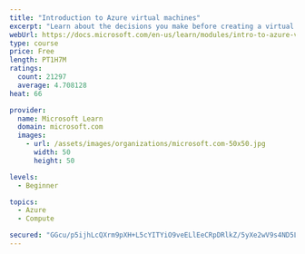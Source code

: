 ```yaml
---
title: "Introduction to Azure virtual machines"
excerpt: "Learn about the decisions you make before creating a virtual machine, the options to create and manage the VM, and the extensions and services you use to manage your VM."
webUrl: https://docs.microsoft.com/en-us/learn/modules/intro-to-azure-virtual-machines/
type: course
price: Free
length: PT1H7M
ratings:
  count: 21297
  average: 4.708128
heat: 66

provider:
  name: Microsoft Learn
  domain: microsoft.com
  images:
    - url: /assets/images/organizations/microsoft.com-50x50.jpg
      width: 50
      height: 50

levels:
  - Beginner

topics:
  - Azure
  - Compute

secured: "GGcu/p5ijhLcQXrm9pXH+L5cYITYiO9veELlEeCRpDRlkZ/5yXe2wV9s4ND5LQ/tKxd7N873+KlvQYQc8kcXq2K4DuUw0//+EEIFV9BhYrQ8Auqy8kxPZm3A9NJn4qW0B75Uflr54hxABJG8d9Qv0TIsFecpDKOFkAs/otZ64QBBSu29Ov6wjSmjxyLlhwjp6c0nshS9PrroaQmkZwnpKjET82+6VI7V3beubM107Of3jWv0iB1oltScWnE6+/W34tvzsPL12n3pPeiIE6xud9De/0woYhxsIXEhedkeyOt5ZI+JzmeGQVtQ8ppj6ryAjh5BHjqB3yyrh6NyYwmE0HXId0gO5g0ifuu6mnobKSFN3G4LlLYD0HAiIB92CsPzUhj/9OoM6alG94oaD75U5E5QThfG2+1IhcydWl8ikrSFHbNAN0IDI7vxNWNmrZDK;U3OF0Ku3+adI7Q5fF+e2Gg=="
---
```


